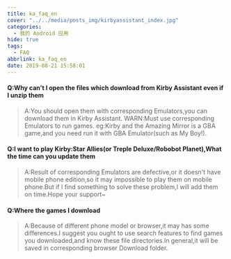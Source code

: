```yaml
---
title: ka_faq_en
cover: "../../media/posts_img/kirbyassistant_index.jpg"
categories:
  - 我的 Android 应用
hide: true
tags:
  - FAQ
abbrlink: ka_faq_en
date: 2019-08-21 15:58:01
---
```


#### Q:Why can't I open the files which download from Kirby Assistant even if I unzip them

> A:You should open them with corresponding Emulators,you can download them in Kirby Assistant. WARN:Must use corresponding Emulators to run games. eg:Kirby and the Amazing Mirror is a GBA game,and you need run it with GBA Emulator(such as My Boy!).

#### Q:I want to play Kirby:Star Allies(or Treple Deluxe/Robobot Planet),What the time can you update them

> A:Result of corresponding Emulators are defective,or it doesn't have mobile phone edition,so it may impossible to play them on mobile phone.But if I find something to solve these problem,I will add them on time.Hope your support~

#### Q:Where the games I download

> A:Because of different phone model or browser,it may has some differences.I suggest you ought to use search features to find games you downloaded,and know these file directories.In general,it will be saved in corresponding browser Download folder.
